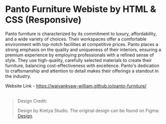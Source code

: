# Panto Furniture Webiste by HTML & CSS (Responsive)

Panto furniture is characterized by its commitment to luxury, affordability, and a wide variety of choices. Their workspaces offer a comfortable environment with top-notch facilities at competitive prices. Panto places a strong emphasis on the quality and uniqueness of their interiors, ensuring a premium experience by employing professionals with a refined sense of style. They use high-quality, carefully selected materials to create their furniture, balancing cost-effectiveness with excellence. Panto's dedication to craftsmanship and attention to detail makes their offerings a standout in the industry.

Website Link - https://waiyankyaw-william.github.io/panto-furniture/
<br>
<br>

> Design Credit:
>
> Design by Kretya Studio. The original design can be found on Figma: [Design](https://www.figma.com/community/file/1061732519182077733/panto-furniture-landing-page-design).

